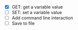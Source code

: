 - [x] GET: get a variable value
- [ ] SET: set a variable value
- [ ] Add command line interaction
- [ ] Save to file
